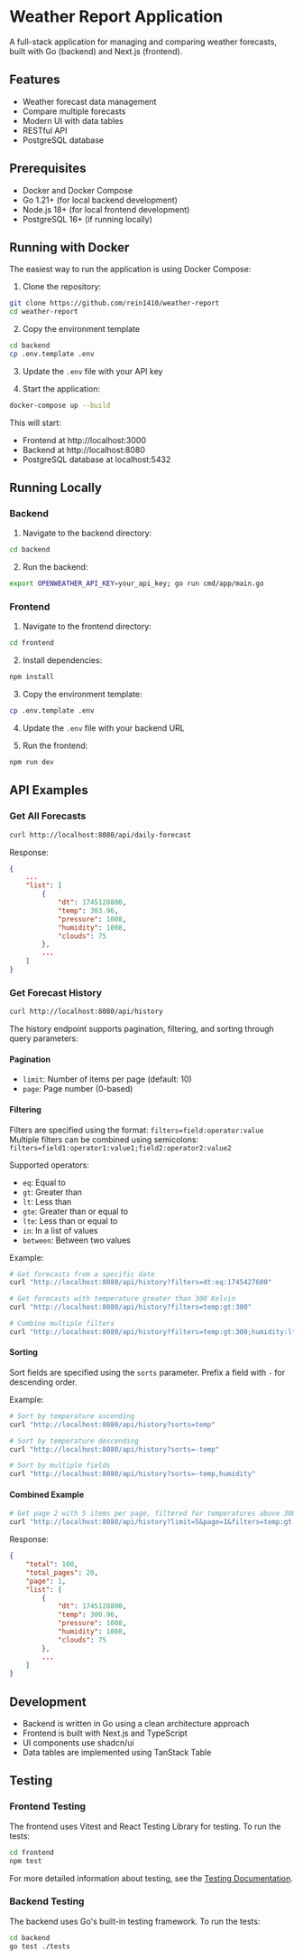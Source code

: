# Weather Report Application

A full-stack application for managing and comparing weather forecasts, built with Go (backend) and Next.js (frontend).

## Features

- Weather forecast data management
- Compare multiple forecasts
- Modern UI with data tables
- RESTful API
- PostgreSQL database

## Prerequisites

- Docker and Docker Compose
- Go 1.21+ (for local backend development)
- Node.js 18+ (for local frontend development)
- PostgreSQL 16+ (if running locally)

## Running with Docker

The easiest way to run the application is using Docker Compose:

1. Clone the repository:
```bash
git clone https://github.com/rein1410/weather-report
cd weather-report
```

2. Copy the environment template
```bash
cd backend
cp .env.template .env
```

3. Update the `.env` file with your API key

4. Start the application:
```bash
docker-compose up --build
```

This will start:
- Frontend at http://localhost:3000
- Backend at http://localhost:8080
- PostgreSQL database at localhost:5432

## Running Locally

### Backend

1. Navigate to the backend directory:
```bash
cd backend
```

2. Run the backend:
```bash
export OPENWEATHER_API_KEY=your_api_key; go run cmd/app/main.go
```

### Frontend

1. Navigate to the frontend directory:
```bash
cd frontend
```

2. Install dependencies:
```bash
npm install
```

3. Copy the environment template:
```bash
cp .env.template .env
```

4. Update the `.env` file with your backend URL

5. Run the frontend:
```bash
npm run dev
```

## API Examples

### Get All Forecasts

```bash
curl http://localhost:8080/api/daily-forecast
```

Response:
```json
{
    ...
    "list": [
        {
            "dt": 1745128800,
            "temp": 303.96,
            "pressure": 1008,
            "humidity": 1008,
            "clouds": 75
        },
        ...
    ]
}
```

### Get Forecast History

```bash
curl http://localhost:8080/api/history
```

The history endpoint supports pagination, filtering, and sorting through query parameters:

#### Pagination
- `limit`: Number of items per page (default: 10)
- `page`: Page number (0-based)

#### Filtering
Filters are specified using the format: `filters=field:operator:value`
Multiple filters can be combined using semicolons: `filters=field1:operator1:value1;field2:operator2:value2`

Supported operators:
- `eq`: Equal to
- `gt`: Greater than
- `lt`: Less than
- `gte`: Greater than or equal to
- `lte`: Less than or equal to
- `in`: In a list of values
- `between`: Between two values

Example:
```bash
# Get forecasts from a specific date
curl "http://localhost:8080/api/history?filters=dt:eq:1745427600"

# Get forecasts with temperature greater than 300 Kelvin
curl "http://localhost:8080/api/history?filters=temp:gt:300"

# Combine multiple filters
curl "http://localhost:8080/api/history?filters=temp:gt:300;humidity:lt:1011"
```

#### Sorting
Sort fields are specified using the `sorts` parameter. Prefix a field with `-` for descending order.

Example:
```bash
# Sort by temperature ascending
curl "http://localhost:8080/api/history?sorts=temp"

# Sort by temperature descending
curl "http://localhost:8080/api/history?sorts=-temp"

# Sort by multiple fields
curl "http://localhost:8080/api/history?sorts=-temp,humidity"
```

#### Combined Example
```bash
# Get page 2 with 5 items per page, filtered for temperatures above 300 Kelvin, sorted by temperature descending
curl "http://localhost:8080/api/history?limit=5&page=1&filters=temp:gt:300&sorts=-temp"
```

Response:
```json
{
    "total": 100,
    "total_pages": 20,
    "page": 1,
    "list": [
        {
            "dt": 1745128800,
            "temp": 300.96,
            "pressure": 1008,
            "humidity": 1008,
            "clouds": 75
        },
        ...
    ]
}
```

## Development

- Backend is written in Go using a clean architecture approach
- Frontend is built with Next.js and TypeScript
- UI components use shadcn/ui
- Data tables are implemented using TanStack Table

## Testing

### Frontend Testing

The frontend uses Vitest and React Testing Library for testing. To run the tests:

```bash
cd frontend
npm test
```

For more detailed information about testing, see the [Testing Documentation](frontend/__test__/README.md).

### Backend Testing

The backend uses Go's built-in testing framework. To run the tests:

```bash
cd backend
go test ./tests
```
